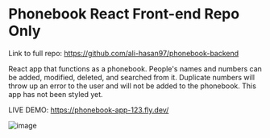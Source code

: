 # Phonebook React Front-end Repo Only
Link to full repo: https://github.com/ali-hasan97/phonebook-backend

React app that functions as a phonebook. People's names and numbers can be added, modified, deleted, and searched from it. Duplicate numbers will throw up an error to the user and will not be added to the phonebook. This app has not been styled yet.

LIVE DEMO: https://phonebook-app-123.fly.dev/

![image](https://user-images.githubusercontent.com/77036553/191951124-92f6fc2b-98d3-4261-92e1-99f8eb602a7e.png)
